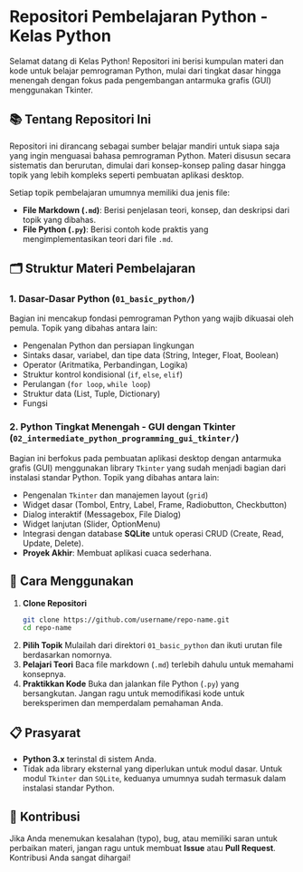 # Repositori Pembelajaran Python - Kelas Python

Selamat datang di Kelas Python! Repositori ini berisi kumpulan materi dan kode untuk belajar pemrograman Python, mulai dari tingkat dasar hingga menengah dengan fokus pada pengembangan antarmuka grafis (GUI) menggunakan Tkinter.

## 📚 Tentang Repositori Ini

Repositori ini dirancang sebagai sumber belajar mandiri untuk siapa saja yang ingin menguasai bahasa pemrograman Python. Materi disusun secara sistematis dan berurutan, dimulai dari konsep-konsep paling dasar hingga topik yang lebih kompleks seperti pembuatan aplikasi desktop.

Setiap topik pembelajaran umumnya memiliki dua jenis file:
- **File Markdown (`.md`)**: Berisi penjelasan teori, konsep, dan deskripsi dari topik yang dibahas.
- **File Python (`.py`)**: Berisi contoh kode praktis yang mengimplementasikan teori dari file `.md`.

## 🗂️ Struktur Materi Pembelajaran

### 1. Dasar-Dasar Python (`01_basic_python/`)
Bagian ini mencakup fondasi pemrograman Python yang wajib dikuasai oleh pemula. Topik yang dibahas antara lain:
- Pengenalan Python dan persiapan lingkungan
- Sintaks dasar, variabel, dan tipe data (String, Integer, Float, Boolean)
- Operator (Aritmatika, Perbandingan, Logika)
- Struktur kontrol kondisional (`if`, `else`, `elif`)
- Perulangan (`for loop`, `while loop`)
- Struktur data (List, Tuple, Dictionary)
- Fungsi

### 2. Python Tingkat Menengah - GUI dengan Tkinter (`02_intermediate_python_programming_gui_tkinter/`)
Bagian ini berfokus pada pembuatan aplikasi desktop dengan antarmuka grafis (GUI) menggunakan library `Tkinter` yang sudah menjadi bagian dari instalasi standar Python. Topik yang dibahas antara lain:
- Pengenalan `Tkinter` dan manajemen layout (`grid`)
- Widget dasar (Tombol, Entry, Label, Frame, Radiobutton, Checkbutton)
- Dialog interaktif (Messagebox, File Dialog)
- Widget lanjutan (Slider, OptionMenu)
- Integrasi dengan database **SQLite** untuk operasi CRUD (Create, Read, Update, Delete).
- **Proyek Akhir**: Membuat aplikasi cuaca sederhana.

## 🚀 Cara Menggunakan

1.  **Clone Repositori**
    ```bash
    git clone https://github.com/username/repo-name.git
    cd repo-name
    ```
2.  **Pilih Topik**
    Mulailah dari direktori `01_basic_python` dan ikuti urutan file berdasarkan nomornya.
3.  **Pelajari Teori**
    Baca file markdown (`.md`) terlebih dahulu untuk memahami konsepnya.
4.  **Praktikkan Kode**
    Buka dan jalankan file Python (`.py`) yang bersangkutan. Jangan ragu untuk memodifikasi kode untuk bereksperimen dan memperdalam pemahaman Anda.

## 📋 Prasyarat

- **Python 3.x** terinstal di sistem Anda.
- Tidak ada library eksternal yang diperlukan untuk modul dasar. Untuk modul `Tkinter` dan `SQLite`, keduanya umumnya sudah termasuk dalam instalasi standar Python.

## 🤝 Kontribusi

Jika Anda menemukan kesalahan (typo), bug, atau memiliki saran untuk perbaikan materi, jangan ragu untuk membuat **Issue** atau **Pull Request**. Kontribusi Anda sangat dihargai!
